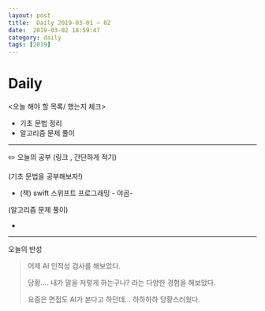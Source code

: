```yaml
---
layout: post
title:  Daily 2019-03-01 ~ 02
date:  2019-03-02 18:59:47
category: daily
tags: [2019]
---
```


# Daily

<오늘 해야 할 목록/ 했는지 체크>

- 기초 문법 정리
- 알고리즘 문제 풀이

------

✏️ 오늘의 공부 (링크 , 간단하게 적기)

(기초 문법을 공부해보자!)

- (책) swift 스위프트 프로그래밍 - 야곰-

(알고리즘 문제 풀이)

- 

------

오늘의 반성

> 어제 AI 인적성 검사를 해보았다.
>
> 당황.... 내가 말을 저렇게 하는구나? 라는 다양한 경험을 해보았다. 
>
> 요즘은 면접도 AI가 본다고 하던데... 하하하하 당황스러웠다.
